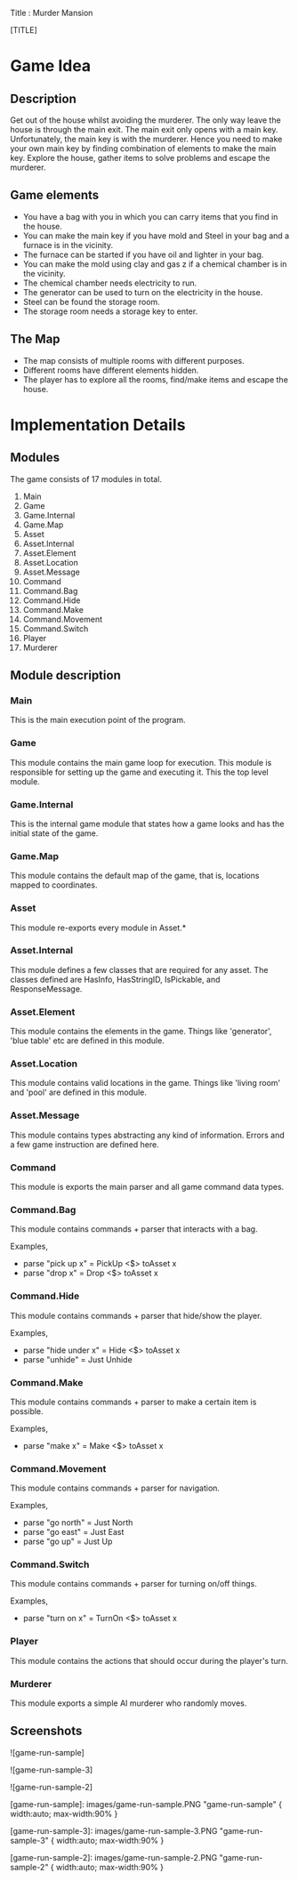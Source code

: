 Title         : Murder Mansion

[TITLE]

# Game Idea

## Description

Get out of the house whilst avoiding the murderer. The only way
leave the house is through the main exit. The main exit 
only opens with a main key. Unfortunately, the main key is
with the murderer. Hence you need to make your own main key by
finding combination of elements to make the main key. Explore
the house, gather items to solve problems and escape the murderer.

## Game elements

- You have a bag with you in which you can carry items that you find in the house.
- You can make the main key if you have mold and Steel in your bag and a furnace is in the vicinity.
- The furnace can be started if you have oil and lighter in your bag.
- You can make the mold using clay and gas z if a chemical chamber is in the vicinity.
- The chemical chamber needs electricity to run.
- The generator can be used to turn on the electricity in the house.
- Steel can be found the storage room.
- The storage room needs a storage key to enter.

## The Map

- The map consists of multiple rooms with different purposes.
- Different rooms have different elements hidden.
- The player has to explore all the rooms, find/make items and escape the house.

# Implementation Details

## Modules

The game consists of 17 modules in total.

1. Main
2. Game
3. Game.Internal
4. Game.Map
5. Asset
6. Asset.Internal
7. Asset.Element
8. Asset.Location
9. Asset.Message
10. Command
11. Command.Bag
12. Command.Hide
13. Command.Make
14. Command.Movement
15. Command.Switch
16. Player
17. Murderer

## Module description

### Main

This is the main execution point of the program.

### Game

This module contains the main game loop for execution.
This module is responsible for setting up the game and executing it.
This the top level module.

### Game.Internal

This is the internal game module that states how a game looks
and has the initial state of the game.

### Game.Map

This module contains the default map of the game,
that is, locations mapped to coordinates.

### Asset

This module re-exports every module in Asset.\* 

### Asset.Internal

This module defines a few classes that are required for any asset.
The classes defined are HasInfo, HasStringID, IsPickable, and ResponseMessage.

### Asset.Element

This module contains the elements in the game. Things like 'generator',
'blue table' etc are defined in this module.

### Asset.Location

This module contains valid locations in the game. Things like 'living room' and 'pool' are defined in this module.

### Asset.Message

This module contains types abstracting any kind of information.
Errors and a few game instruction are defined here.

### Command

This module is exports the main parser and all game command data types.

### Command.Bag

This module contains commands + parser that interacts with a bag.

Examples,

- parse "pick up x" = PickUp \<$\> toAsset x
- parse "drop x" = Drop \<$\> toAsset x

### Command.Hide

This module contains commands + parser that hide/show the player.

Examples,

- parse "hide under x" = Hide \<$\> toAsset x
- parse "unhide" = Just Unhide

### Command.Make

This module contains commands + parser to make a certain item is possible.

Examples,

- parse "make x" = Make \<$\> toAsset x

### Command.Movement

This module contains commands + parser for navigation. 

Examples,

- parse "go north" = Just North
- parse "go east" = Just East
- parse "go up" = Just Up

### Command.Switch

This module contains commands + parser for turning on/off things. 

Examples,

- parse "turn on x" = TurnOn \<$\> toAsset x

### Player

This module contains the actions that should occur during the player's turn.

### Murderer

This module exports a simple AI murderer who randomly moves.

## Screenshots

![game-run-sample]

![game-run-sample-3]

![game-run-sample-2]

[game-run-sample]: images/game-run-sample.PNG "game-run-sample" { width:auto; max-width:90% }

[game-run-sample-3]: images/game-run-sample-3.PNG "game-run-sample-3" { width:auto; max-width:90% }

[game-run-sample-2]: images/game-run-sample-2.PNG "game-run-sample-2" { width:auto; max-width:90% }



